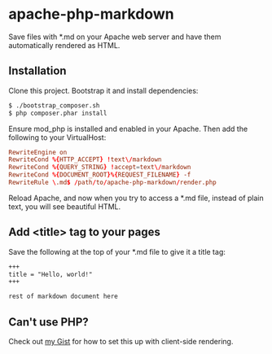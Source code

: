 # apache-php-markdown

Save files with \*.md on your Apache web server and have them automatically rendered as HTML.

## Installation

Clone this project.  Bootstrap it and install dependencies:

```bash
$ ./bootstrap_composer.sh
$ php composer.phar install
```

Ensure mod_php is installed and enabled in your Apache.  Then add the following to your VirtualHost:

```conf
RewriteEngine on
RewriteCond %{HTTP_ACCEPT} !text\/markdown
RewriteCond %{QUERY_STRING} !accept=text\/markdown
RewriteCond %{DOCUMENT_ROOT}%{REQUEST_FILENAME} -f
RewriteRule \.md$ /path/to/apache-php-markdown/render.php
```

Reload Apache, and now when you try to access a \*.md file, instead of plain text, you will see beautiful HTML.

## Add \<title\> tag to your pages

Save the following at the top of your \*.md file to give it a title tag:

```markdown
+++
title = "Hello, world!"
+++

rest of markdown document here
```

## Can't use PHP?

Check out [my Gist](https://gist.github.com/sffc/4789c562f636260a49f9e6bd26f39557) for how to set this up with client-side rendering.
